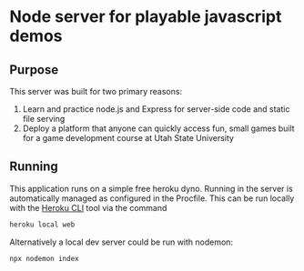 # Node server for playable javascript demos

## Purpose
This server was built for two primary reasons:
1. Learn and practice node.js and Express for server-side code and static file serving
1. Deploy a platform that anyone can quickly access fun, small games built for a game development course at Utah State University

## Running
This application runs on a simple free heroku dyno.
Running in the server is automatically managed as configured in the Procfile. This can be run locally with the [Heroku CLI](https://devcenter.heroku.com/articles/heroku-cli) tool via the command

```sh
heroku local web
```
Alternatively a local dev server could be run with nodemon:
```sh
npx nodemon index
```